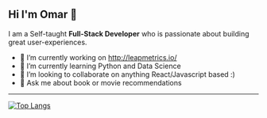 ## Hi I'm Omar 👋

I am a Self-taught **Full-Stack Developer** who is passionate about building great user-experiences.

- 🔭 I’m currently working on http://leapmetrics.io/
- 🌱 I’m currently learning Python and Data Science
- 👯 I’m looking to collaborate on anything React/Javascript based :)
- 💬 Ask me about book or movie recommendations

---

[![Top Langs](https://github-readme-stats.vercel.app/api/top-langs/?username=omarmosid)](https://github.com/omarmosid/github-readme-stats)
